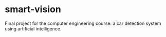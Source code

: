 # smart-vision
Final project for the computer engineering course: a car detection system using artificial intelligence.
